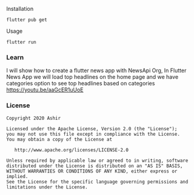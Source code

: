 

Installation

```
flutter pub get
```
Usage 

```
flutter run
```

### Learn

I will show how to create a flutter news app with NewsApi Org,
 In Flutter News App we will load top headlines on the home page and we have categories option to see top headlines based on categories https://youtu.be/aaGcER1uUoE 

### License

    Copyright 2020 Ashir

    Licensed under the Apache License, Version 2.0 (the "License");
    you may not use this file except in compliance with the License.
    You may obtain a copy of the License at

       http://www.apache.org/licenses/LICENSE-2.0

    Unless required by applicable law or agreed to in writing, software
    distributed under the License is distributed on an "AS IS" BASIS,
    WITHOUT WARRANTIES OR CONDITIONS OF ANY KIND, either express or implied.
    See the License for the specific language governing permissions and
    limitations under the License.


